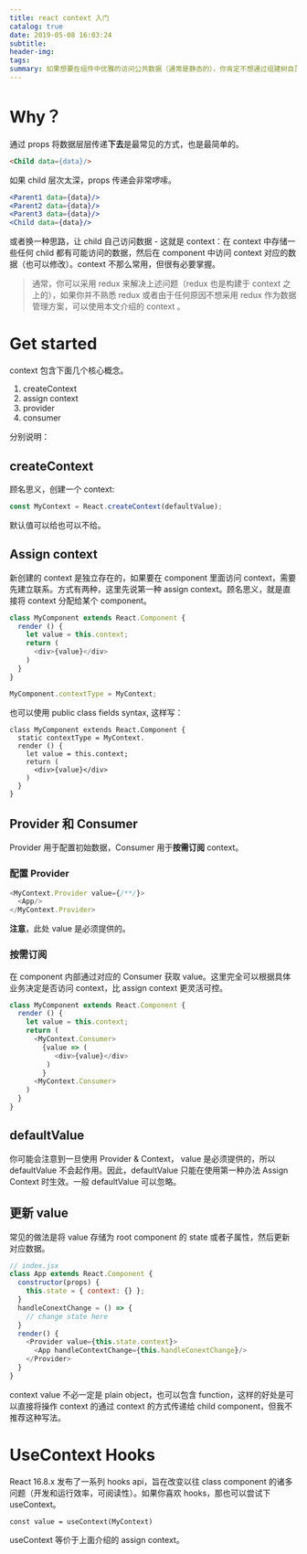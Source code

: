 ```yaml
---
title: react context 入门
catalog: true
date: 2019-05-08 16:03:24
subtitle:
header-img:
tags:
summary: 如果想要在组件中优雅的访问公共数据（通常是静态的），你肯定不想通过组建树自顶向下层层传递这些数据，因为真的很繁琐。那么，学习如何使用 react context 来解决这个难题把。
---
```

# Why？
通过 props 将数据层层传递**下去**是最常见的方式，也是最简单的。

```html
<Child data={data}/>
```

如果 child 层次太深，props 传递会非常啰嗦。

```jsx
<Parent1 data={data}/>
<Parent2 data={data}/>
<Parent3 data={data}/>
<Child data={data}/>
```

或者换一种思路，让 child 自己访问数据 - 这就是 context：在 context 中存储一些任何 child 都有可能访问的数据，然后在 component 中访问 context 对应的数据（也可以修改）。context 不那么常用，但很有必要掌握。

> 通常，你可以采用 redux 来解决上述问题（redux 也是构建于 context 之上的），如果你并不熟悉 redux 或者由于任何原因不想采用 redux 作为数据管理方案，可以使用本文介绍的 context 。

# Get started 
context 包含下面几个核心概念。
1. createContext
2. assign context
3. provider
4. consumer

分别说明：
## createContext
顾名思义，创建一个 context:
```javascript
const MyContext = React.createContext(defaultValue);
```
默认值可以给也可以不给。

## Assign context
新创建的 context 是独立存在的，如果要在 component 里面访问 context，需要先建立联系。方式有两种，这里先说第一种 assign context。顾名思义，就是直接将 context 分配给某个 component。

```javascript
class MyComponent extends React.Component {
  render () {
    let value = this.context;
    return (
      <div>{value}</div>
    )
  }
}

MyComponent.contextType = MyContext;
```
也可以使用 public class fields syntax, 这样写：
```
class MyComponent extends React.Component {
  static contextType = MyContext.
  render () {
    let value = this.context;
    return (
      <div>{value}</div>
    )
  }
}
```

## Provider 和 Consumer
Provider 用于配置初始数据，Consumer 用于**按需订阅** context。

### 配置 Provider
```javascript
<MyContext.Provider value={/**/}>
  <App/>
</MyContext.Provider>
```
**注意**，此处 value 是必须提供的。

### 按需订阅
在 component 内部通过对应的 Consumer 获取 value。这里完全可以根据具体业务决定是否访问 context，比 assign context 更灵活可控。

```javascript
class MyComponent extends React.Component {
  render () {
    let value = this.context;
    return (
      <MyContext.Consumer>
        {value => (
           <div>{value}</div>
         ) 
        }
      <MyContext.Consumer>
    )
  }
}
```

## defaultValue
你可能会注意到一旦使用 Provider & Context， value 是必须提供的，所以 defaultValue 不会起作用。因此，defaultValue 只能在使用第一种办法 Assign Context 时生效。一般 defaultValue 可以忽略。
##  更新 value
常见的做法是将 value 存储为 root component 的 state 或者子属性，然后更新对应数据。
```javascript
// index.jsx
class App extends React.Component {
  constructor(props) {
    this.state = { context: {} };
  }
  handleConextChange = () => {
    // change state here
  }
  render() {
    <Provider value={this.state.context}>
      <App handleContextChange={this.handleConextChange}/>
    </Provider>
  }
}
```
context value 不必一定是 plain object，也可以包含 function，这样的好处是可以直接将操作 context 的通过 context 的方式传递给 child component，但我不推荐这种写法。

# UseContext Hooks
React 16.8.x 发布了一系列 hooks api，旨在改变以往 class component 的诸多问题（开发和运行效率，可阅读性）。如果你喜欢 hooks，那也可以尝试下 useContext。

```
const value = useContext(MyContext)
```

useContext 等价于上面介绍的 assign context。


